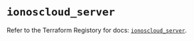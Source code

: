# `ionoscloud_server`

Refer to the Terraform Registory for docs: [`ionoscloud_server`](https://www.terraform.io/docs/providers/ionoscloud/r/server).
